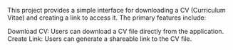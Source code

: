 This project provides a simple interface for downloading a CV (Curriculum Vitae) and creating a link to access it. The primary features include:

Download CV: Users can download a CV file directly from the application.
Create Link: Users can generate a shareable link to the CV file.
